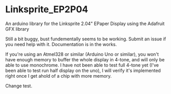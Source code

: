 # Linksprite_EP2P04
An arduino library for the Linksprite 2.04" EPaper Display using the Adafruit GFX library

Still a bit buggy, bust fundementally seems to be working. Submit an issue if you need help with it. Documentation is in the works.

If you're using an Atmel328 or similar (Arduino Uno or similar), you won't have enough memory to buffer the whole display in 4-tone, and will only be able to use monochrome. I have not been able to test full 4-tone yet (I've been able to test run half display on the uno), I will verify it's implemented right once I get ahold of a chip with more memory.

Change test.
